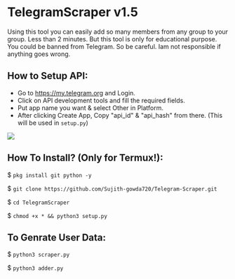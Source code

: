# TelegramScraper v1.5 
Using this tool you can easily add so many members from any group to your group. Less than 2 minutes. But this tool is only for educational purpose. You could be banned from Telegram. So be careful. Iam not responsible if anything goes wrong.


## How to Setup API:
- Go to https://my.telegram.org and Login.
- Click on API development tools and fill the required fields.
- Put app name you want & select Other in Platform.
- After clicking Create App, Copy "api_id" & "api_hash" from there. (This will be used in `setup.py`)
<p><img src="https://i1.wp.com/python.gotrained.com/wp-content/uploads/2019/01/desc.png?resize=768%2C479&ssl=1"></p>

## How To Install? (Only for Termux!):

$ `pkg install git python -y`

$ `git clone https://github.com/Sujith-gowda720/Telegram-Scraper.git`

$ `cd TelegramScraper`

$ `chmod +x * && python3 setup.py`

## To Genrate User Data:

$ `python3 scraper.py`

$ `python3 adder.py `

